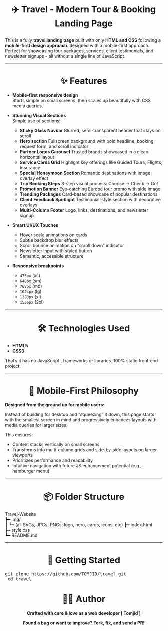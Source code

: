 <h1 align='center'>

✈️ Travel - Modern Tour & Booking Landing Page

</h1>

This is a fully **travel landing page** built with only **HTML and CSS** following a **mobile‑first design approach**. designed with a mobile-first approach. Perfect for showcasing tour packages, services, client testimonials, and newsletter signups - all without a single line of JavaScript.

---

<div align='center'>

# ✨ Features

</div>

- **Mobile‑first responsive design**  
  Starts simple on small screens, then scales up beautifully with CSS media queries.

- **Stunning Visual Sections**  
  Simple use of sections:

  - **Sticky Glass Navbar** Blurred, semi-transparent header that stays on scroll
  - **Hero section** Fullscreen background with bold headline, booking request form, and scroll indicator
  - **Partner Logos Carousel** Trusted brands showcased in a clean horizontal layout
  - **Service Cards Grid** Highlight key offerings like Guided Tours, Flights, Insurance
  - **Special Honeymoon Section** Romantic destinations with image overlay effect
  - **Trip Booking Steps** 3-step visual process: Choose → Check → Go!
  - **Promotion Banner** Eye-catching Europe tour promo with side image
  - **Trending Packages** Card-based showcase of popular destinations
  - **Client Feedback Spotlight** Testimonial-style section with decorative overlays
  - **Multi-Column Footer** Logo, links, destinations, and newsletter signup

- **Smart UI/UX Touches**

  - Hover scale animations on cards
  - Subtle backdrop blur effects
  - Scroll bounce animation on “scroll down” indicator
  - Newsletter input with styled button
  - Semantic, accessible structure

- **Responsive breakpoints**
  - `475px` (xs)
  - `640px` (sm)
  - `768px` (md)
  - `1024px` (lg)
  - `1280px` (xl)
  - `1536px` (2xl)

---

<div align='center'>

# 🛠️ Technologies Used

</div>

- **HTML5**
- **CSS3**

That’s it has no JavaScript , frameworks or libraries. 100% static front‑end project.

---

<div align='center'>

# 📱 Mobile-First Philosophy

</div>

**Designed from the ground up for mobile users:**

Instead of building for desktop and “squeezing” it down, this page starts with the smallest screen in mind and progressively enhances layouts with media queries for larger sizes.

This ensures:

- Content stacks vertically on small screens
- Transforms into multi-column grids and side-by-side layouts on larger viewports
- Prioritizes performance and readability
- Intuitive navigation with future JS enhancement potential (e.g., hamburger menu)

---

<div align='center'>

# 📦 Folder Structure

</div>

Travel-Website     
┣━ img/    
┃ ┗━ (all SVGs, JPGs, PNGs: logo, hero, cards, icons, etc)
┣━ index.html       
┣━ style.css      
┗━ README.md        

---

<div align='center'>

# 🚀 Getting Started

</div>

<pre>git clone https://github.com/TOMJID/travel.git
 cd travel  </pre>

<div align= "center">

# 👨‍💻 Author

<h4>

Crafted with care & love as a web developer [ Tomjid ]

Found a bug or want to improve? Fork, fix, and send a PR!

</h4>
</div>
